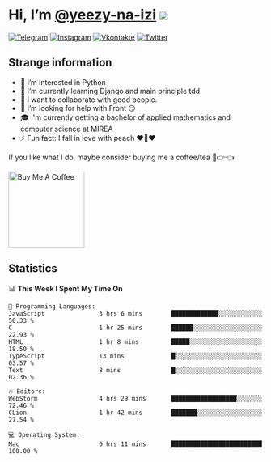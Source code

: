 # Hi, I’m [@yeezy-na-izi](https://github.com/yeezy-na-izi/) ![](https://visitor-badge.glitch.me/badge?page_id=yeezy-na-izi.yeezy-na-izi)

[![Telegram](https://img.shields.io/badge/Telegram-262424?style=for-the-badge&logo=Telegram)](https://t.me/yeezy_na_izi)
[![Instagram](https://img.shields.io/badge/Instagram-262424?style=for-the-badge&logo=Instagram)](https://www.instagram.com/yeezy_na_izi)
[![Vkontakte](https://img.shields.io/badge/VK-262424?style=for-the-badge&logo=Vk&logoColor=0077FF)](https://vk.com/yeezy_na_izi)
[![Twitter](https://img.shields.io/badge/Twitter-262424?style=for-the-badge&logo=Twitter)](https://twitter.com/yeezynaizi)

## Strange information
  
- 👀 I’m interested in Python
- 🌱 I’m currently learning Django and main principle tdd
- 💞️ I want to collaborate with good people.
- 🤔 I’m looking for help with Front 😏
- 🎓 I'm currently getting a bachelor of applied mathematics and computer science at MIREA
- ⚡️ Fun fact: I fall in love with peach ❤️🍑❤️

If you like what I do, maybe consider buying me a coffee/tea 🥺👉👈

<a href="https://www.buymeacoffee.com/yeezynaizi" target="_blank"><img src="https://cdn.buymeacoffee.com/buttons/v2/default-red.png" alt="Buy Me A Coffee" width="150" ></a>

## Statistics

<!--START_SECTION:waka-->
📊 **This Week I Spent My Time On** 

```text
💬 Programming Languages: 
JavaScript               3 hrs 6 mins        █████████████░░░░░░░░░░░░   50.33 % 
C                        1 hr 25 mins        ██████░░░░░░░░░░░░░░░░░░░   22.93 % 
HTML                     1 hr 8 mins         █████░░░░░░░░░░░░░░░░░░░░   18.50 % 
TypeScript               13 mins             █░░░░░░░░░░░░░░░░░░░░░░░░   03.57 % 
Text                     8 mins              █░░░░░░░░░░░░░░░░░░░░░░░░   02.36 % 

🔥 Editors: 
WebStorm                 4 hrs 29 mins       ██████████████████░░░░░░░   72.46 % 
CLion                    1 hr 42 mins        ███████░░░░░░░░░░░░░░░░░░   27.54 % 

💻 Operating System: 
Mac                      6 hrs 11 mins       █████████████████████████   100.00 % 
```


<!--END_SECTION:waka-->
